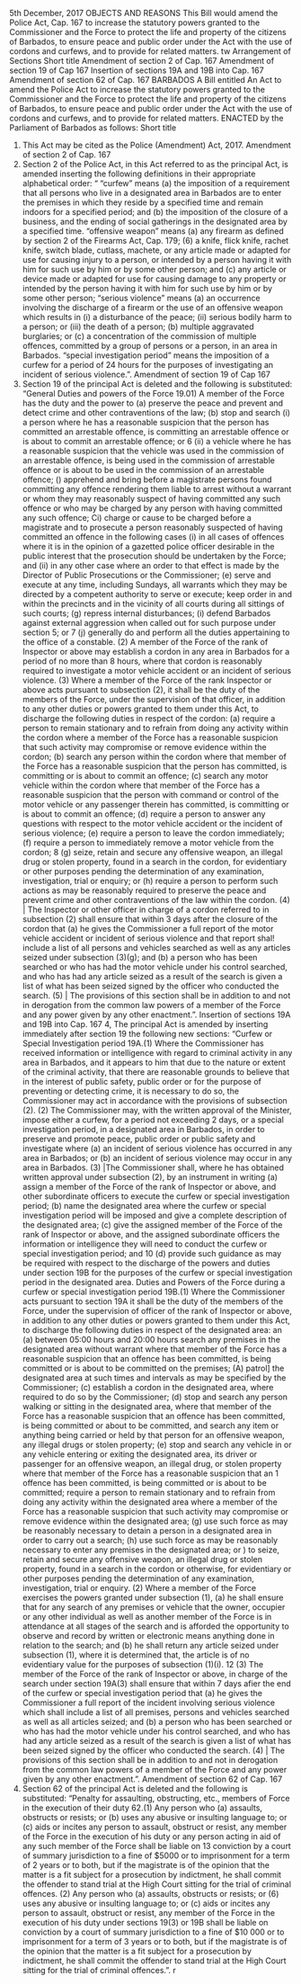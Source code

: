 5th December, 2017
OBJECTS AND REASONS
This Bill would amend the Police Act, Cap. 167 to increase the statutory powers granted to the Commissioner and the Force to protect the life and property of the citizens of Barbados, to ensure peace and public order under the Act with the use of cordons and curfews, and to provide for related matters.
tw
Arrangement of Sections
Short title
Amendment of section 2 of Cap. 167
Amendment of section 19 of Cap 167
Insertion of sections 19A and 19B into Cap. 167
Amendment of section 62 of Cap. 167
BARBADOS
A Bill entitled
An Act to amend the Police Act to increase the statutory powers granted to the Commissioner and the Force to protect the life and property of the citizens of Barbados, to ensure peace and public order under the Act with the use of cordons and curfews, and to provide for related matters.
ENACTED by the Parliament of Barbados as follows:
Short title
1. This Act may be cited as the Police (Amendment) Act, 2017.
Amendment of section 2 of Cap. 167
2. Section 2 of the Police Act, in this Act referred to as the principal Act, is amended inserting the following definitions in their appropriate alphabetical order:
“ “curfew” means
(a) the imposition of a requirement that all persons who live in a designated area in Barbados are to enter the premises in which they reside by a specified time and remain indoors for a specified period; and
(b) the imposition of the closure of a business, and the ending of social gatherings in the designated area by a specified time.
“offensive weapon” means
(a) any firearm as defined by section 2 of the Firearms Act, Cap. 179;
(6) a knife, flick knife, rachet knife, switch blade, cutlass, machete, or any article made or adapted for use for causing injury to a person, or intended by a person having it with him for such use by him or by some other person; and
(c) any article or device made or adapted for use for causing damage to any property or intended by the person having it with him for such use by him or by some other person;
“serious violence” means
(a) an occurrence involving the discharge of a firearm or the use of an offensive weapon which results in
(i) a disturbance of the peace;
(ii) serious bodily harm to a person; or
(iii) the death of a person;
(b) multiple aggravated burglaries; or
(c) a concentration of the commission of multiple offences, committed by a group of persons or a person, in an area in Barbados.
“special investigation period” means the imposition of a curfew for a period of 24 hours for the purposes of investigating an incident of serious violence.”.
Amendment of section 19 of Cap 167
3. Section 19 of the principal Act is deleted and the following is substituted:
“General Duties and powers of the Force
19.01) A member of the Force has the duty and the power to
(a) preserve the peace and prevent and detect crime and other contraventions of the law;
(b) stop and search
(i) a person where he has a reasonable suspicion that the person has committed an arrestable offence, is committing an arrestable offence or is about to commit an arrestable offence; or
6
(ii) a vehicle where he has a reasonable suspicion that the vehicle was used in the commission of an arrestable offence, is being used in the commission of arrestable offence or is about to be used in the commission of an arrestable offence;
() apprehend and bring before a magistrate persons found committing any offence rendering them liable to arrest without a warrant or whom they may reasonably suspect of having committed any such offence or who may be charged by any person with having committed any such offence;
Ci) charge or cause to be charged before a magistrate and to prosecute a person reasonably suspected of having committed an offence in the following cases
(i) in all cases of offences where it is in the opinion of a gazetted police officer desirable in the public interest that the prosecution should be undertaken by the Force; and
(ii) in any other case where an order to that effect is made by the Director of Public Prosecutions or the Commissioner;
(e) serve and execute at any time, including Sundays, all warrants which they may be directed by a competent authority to serve or execute;
keep order in and within the precincts and in the vicinity of all courts during all sittings of such courts;
(g) repress internal disturbances;
(i) defend Barbados against external aggression when called out for such purpose under section 5; or
7
(j) generally do and perform all the duties appertaining to the office of a constable.
(2) A member of the Force of the rank of Inspector or above may establish a cordon in any area in Barbados for a period of no more than 8 hours, where that cordon is reasonably required to investigate a motor vehicle accident or an incident of serious violence.
(3) Where a member of the Force of the rank Inspector or above acts pursuant to subsection (2), it shall be the duty of the members of the Force, under the supervision of that officer, in addition to any other duties or powers granted to them under this Act, to discharge the following duties in respect of the cordon:
(a) require a person to remain stationary and to refrain from doing any activity within the cordon where a member of the Force has a reasonable suspicion that such activity may compromise or remove evidence within the cordon;
(b) search any person within the cordon where that member of the Force has a reasonable suspicion that the person has committed, is committing or is about to commit an offence;
(c) search any motor vehicle within the cordon where that member of the Force has a reasonable suspicion that the person with command or control of the motor vehicle or any passenger therein has committed, is committing or is about to commit an offence;
(d) require a person to answer any questions with respect to the motor vehicle accident or the incident of serious violence;
(e) require a person to leave the cordon immediately;
(f) require a person to immediately remove a motor vehicle from the cordon;
8
(g) seize, retain and secure any offensive weapon, an illegal drug or stolen property, found in a search in the cordon, for evidentiary or other purposes pending the determination of any examination, investigation, trial or enquiry; or
(h) require a person to perform such actions as may be reasonably required to preserve the peace and prevent crime and other contraventions of the law within the cordon.
(4) | The Inspector or other officer in charge of a cordon referred to in subsection (2) shall ensure that within 3 days after the closure of the cordon that
(a) he gives the Commissioner a full report of the motor vehicle accident or incident of serious violence and that report shal! include a list of all persons and vehicles searched as well as any articles seized under subsection (3)(g); and
(b) a person who has been searched or who has had the motor vehicle under his control searched, and who has had any article seized as a result of the search is given a list of what has been seized signed by the officer who conducted the search.
(5) | The provisions of this section shall be in addition to and not in derogation from the common law powers of a member of the Force and any power given by any other enactment.”.
Insertion of sections 19A and 19B into Cap. 167
4, The principal Act is amended by inserting immediately after section 19 the following new sections:
“Curfew or Special Investigation period
19A.(1) Where the Commissioner has received information or intelligence with regard to criminal activity in any area in Barbados, and it appears to him that due to the nature or extent of the criminal activity, that there are reasonable grounds to believe that in the interest of public safety, public order or for the purpose of preventing or detecting crime, it is necessary to do so, the Commissioner may act in accordance with the provisions of subsection (2).
(2) The Commissioner may, with the written approval of the Minister, impose either a curfew, for a period not exceeding 2 days, or a special investigation period, in a designated area in Barbados, in order to preserve and promote peace, public order or public safety and investigate where
(a) an incident of serious violence has occurred in any area in Barbados; or
(b) an incident of serious violence may occur in any area in Barbados.
(3) |The Commissioner shall, where he has obtained written approval under subsection (2), by an instrument in writing
(a) assign a member of the Force of the rank of Inspector or above, and other subordinate officers to execute the curfew or special investigation period;
(b) name the designated area where the curfew or special investigation period will be imposed and give a complete description of the designated area;
(c) give the assigned member of the Force of the rank of Inspector or above, and the assigned subordinate officers the information or intelligence they will need to conduct the curfew or special investigation period; and
10
(d) provide such guidance as may be required with respect to the discharge of the powers and duties under section 19B for the purposes of the curfew or special investigation period in the designated area.
Duties and Powers of the Force during a curfew or special investigation period
19B.(1) Where the Commissioner acts pursuant to section 19A it shall be the duty of the members of the Force, under the supervision of officer of the rank of Inspector or above, in addition to any other duties or powers granted to them under this Act, to discharge the following duties in respect of the designated area:
an
(a) between 05:00 hours and 20:00 hours search any premises in the designated area without warrant where that member of the Force has a reasonable suspicion that an offence has been committed, is being committed or is about to be committed on the premises;
(A) patrol] the designated area at such times and intervals as may be specified by the Commissioner;
(c) establish a cordon in the designated area, where required to do so by the Commissioner;
(d) stop and search any person walking or sitting in the designated area, where that member of the Force has a reasonable suspicion that an offence has been committed, is being committed or about to be committed, and search any item or anything being carried or held by that person for an offensive weapon, any illegal drugs or stolen property;
(e) stop and search any vehicle in or any vehicle entering or exiting the designated area, its driver or passenger for an offensive weapon, an illegal drug, or stolen property where that member of the Force has a reasonable suspicion that an
1
offence has been committed, is being committed or is about to be committed;
require a person to remain stationary and to refrain from doing any activity within the designated area where a member of the Force has a reasonable suspicion that such activity may compromise or remove evidence within the designated area;
(g) use such force as may be reasonably necessary to detain a person in a designated area in order to carry out a search;
(h) use such force as may be reasonably necessary to enter any premises in the designated area; or
) to seize, retain and secure any offensive weapon, an illegal drug or stolen property, found in a search in the cordon or otherwise, for evidentiary or other purposes pending the determination of any examination, investigation, trial or enquiry.
(2) Where a member of the Force exercises the powers granted under subsection (1),
(a) he shall ensure that for any search of any premises or vehicle that the owner, occupier or any other individual as well as another member of the Force is in attendance at all stages of the search and is afforded the opportunity to observe and record by written or electronic means anything done in relation to the search; and
(b) he shall return any article seized under subsection (1), where it is determined that, the article is of no evidentiary value for the purposes of subsection (1)(i).
12
(3) The member of the Force of the rank of Inspector or above, in charge of the search under section 19A(3) shall ensure that within 7 days afier the end of the curfew or special investigation period that
(a) he gives the Commissioner a full report of the incident involving serious violence which shall include a list of all premises, persons and vehicles searched as well as all articles seized; and
(b) a person who has been searched or who has had the motor vehicle under his control searched, and who has had any article seized as a result of the search is given a list of what has been seized signed by the officer who conducted the search.
(4) | The provisions of this section shall be in addition to and not in derogation from the common law powers of a member of the Force and any power given by any other enactment.”.
Amendment of section 62 of Cap. 167
5. Section 62 of the principal Act is deleted and the following is substituted:
“Penalty for assaulting, obstructing, etc., members of Force in the execution of their duty
62.(1) Any person who
(a) assaults, obstructs or resists; or
(b) uses any abusive or insulting language to; or
(c) aids or incites any person to assault, obstruct or resist,
any member of the Force in the execution of his duty or any person acting in aid of any such member of the Force shall be liable on
13
conviction by a court of summary jurisdiction to a fine of $5000 or to imprisonment for a term of 2 years or to both, but if the magistrate is of the opinion that the matter is a fit subject for a prosecution by indictment, he shall commit the offender to stand trial at the High Court sitting for the trial of criminal offences.
(2) Any person who
(a) assaults, obstructs or resists; or
(6) uses any abusive or insulting language to; or
(c) aids or incites any person to assault, obstruct or resist,
any member of the Force in the execution of his duty under sections 19(3) or 19B shall be liable on conviction by a court of summary jurisdiction to a fine of $10 000 or to imprisonment for a term of 3 years or to both, but if the magistrate is of the opinion that the matter is a fit subject for a prosecution by indictment, he shall commit the offender to stand trial at the High Court sitting for the trial of criminal offences.”.
r
